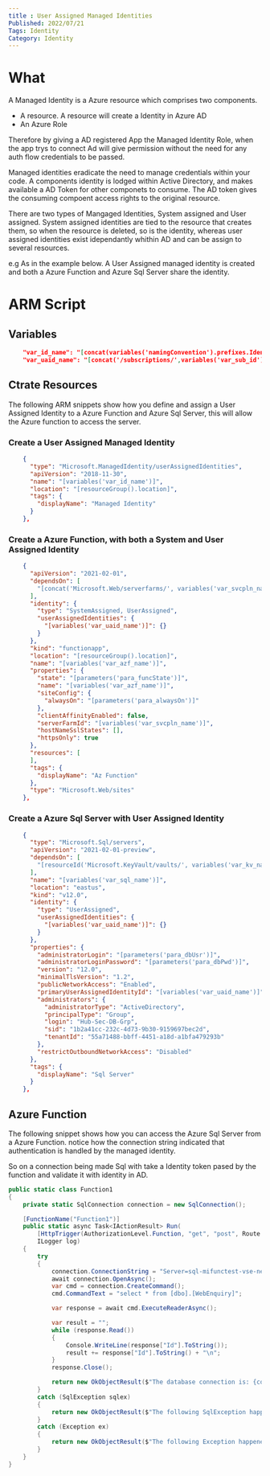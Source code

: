```yaml
---
title : User Assigned Managed Identities
Published: 2022/07/21
Tags: Identity
Category: Identity
---
```


# What
A Managed Identity is a Azure resource which comprises two components.
* A resource. A resource will create a Identity in Azure AD
* An Azure Role 

Therefore by giving a AD registered App the Managed Identity Role, when the app trys to connect Ad will give permission without the need for any auth flow credentials to be passed.


Managed identities eradicate the need to manage credentials within your code. A components identity is lodged within Active Directory, and makes available a AD Token for other componets to consume.
The AD token gives the consuming compoent access rights to the original resource.

There are two types of Mangaged Identities, System assigned and User assigned.
System assigned identities are tied to the resource that creates them, so when the resource is deleted, so is the identity, whereas user assigned identities exist idependantly whithin AD and can be assign to several resources.

e.g As in the example below. A User Assigned managed identity is created and both a Azure Function and Azure Sql Server share the identity.

# ARM Script

## Variables
```json
    "var_id_name": "[concat(variables('namingConvention').prefixes.Identity, '-', variables('var_application_name_delim'),  parameters('para_acronym_region'))]",
    "var_uaid_name": "[concat('/subscriptions/',variables('var_sub_id'),'/resourcegroups/', resourceGroup().Name, '/providers/Microsoft.ManagedIdentity/userAssignedIdentities/', tolower(variables('var_id_name')))]"

```

## Ctrate Resources
The following ARM snippets show how you define and assign a User Assigned Identity to a Azure Function and Azure Sql Server, this will allow the Azure function to access the server.

### Create a User Assigned Managed Identity
```json
    {
      "type": "Microsoft.ManagedIdentity/userAssignedIdentities",
      "apiVersion": "2018-11-30",
      "name": "[variables('var_id_name')]",
      "location": "[resourceGroup().location]",
      "tags": {
        "displayName": "Managed Identity"
      }
    },
```

### Create a Azure Function, with both a System and User Assigned Identity
```json
    {
      "apiVersion": "2021-02-01",
      "dependsOn": [
        "[concat('Microsoft.Web/serverfarms/', variables('var_svcpln_name'))]"
      ],
      "identity": {
        "type": "SystemAssigned, UserAssigned",
        "userAssignedIdentities": {
          "[variables('var_uaid_name')]": {}
        }
      },
      "kind": "functionapp",
      "location": "[resourceGroup().location]",
      "name": "[variables('var_azf_name')]",
      "properties": {
        "state": "[parameters('para_funcState')]",
        "name": "[variables('var_azf_name')]",
        "siteConfig": {
          "alwaysOn": "[parameters('para_alwaysOn')]"
        },
        "clientAffinityEnabled": false,
        "serverFarmId": "[variables('var_svcpln_name')]",
        "hostNameSslStates": [],
        "httpsOnly": true
      },
      "resources": [
      ],
      "tags": {
        "displayName": "Az Function"
      },
      "type": "Microsoft.Web/sites"
    },
```

### Create a Azure Sql Server with User Assigned Identity
```json
    {
      "type": "Microsoft.Sql/servers",
      "apiVersion": "2021-02-01-preview",
      "dependsOn": [
        "[resourceId('Microsoft.KeyVault/vaults/', variables('var_kv_name'))]"
      ],
      "name": "[variables('var_sql_name')]",
      "location": "eastus",
      "kind": "v12.0",
      "identity": {
        "type": "UserAssigned",
        "userAssignedIdentities": {
          "[variables('var_uaid_name')]": {}
        }
      },
      "properties": {
        "administratorLogin": "[parameters('para_dbUsr')]",
        "administratorLoginPassword": "[parameters('para_dbPwd')]",
        "version": "12.0",
        "minimalTlsVersion": "1.2",
        "publicNetworkAccess": "Enabled",
        "primaryUserAssignedIdentityId": "[variables('var_uaid_name')]",
        "administrators": {
          "administratorType": "ActiveDirectory",
          "principalType": "Group",
          "login": "Hub-Sec-DB-Grp",
          "sid": "1b2a41cc-232c-4d73-9b30-9159697bec2d",
          "tenantId": "55a71488-bbff-4451-a18d-a1bfa479293b"
        },
        "restrictOutboundNetworkAccess": "Disabled"
      },
      "tags": {
        "displayName": "Sql Server"
      }
    },
```

## Azure Function
The following snippet shows how you can access the Azure Sql Server from a Azure Function. notice how the connection string indicated that authentication is handled by the managed identity.

So on a connection being made Sql with take a Identity token pased by the function and validate it with identity in AD.

```c#
public static class Function1
{
    private static SqlConnection connection = new SqlConnection();

    [FunctionName("Function1")]
    public static async Task<IActionResult> Run(
        [HttpTrigger(AuthorizationLevel.Function, "get", "post", Route = null)] HttpRequest req,
        ILogger log)
    {
        try
        {
            connection.ConnectionString = "Server=sql-mifunctest-vse-ne.database.windows.net; Authentication=Active Directory Managed Identity; Database=MiFuncTest";
            await connection.OpenAsync();
            var cmd = connection.CreateCommand();
            cmd.CommandText = "select * from [dbo].[WebEnquiry]";

            var response = await cmd.ExecuteReaderAsync();

            var result = "";
            while (response.Read())
            { 
                Console.WriteLine(response["Id"].ToString());
                result += response["Id"].ToString() + "\n";
            }
            response.Close();

            return new OkObjectResult($"The database connection is: {connection.State}  Result {result}");
        }
        catch (SqlException sqlex)
        {
            return new OkObjectResult($"The following SqlException happened: {sqlex.Message}");
        }
        catch (Exception ex)
        {
            return new OkObjectResult($"The following Exception happened: {ex.Message}");
        }
    }
}

```
